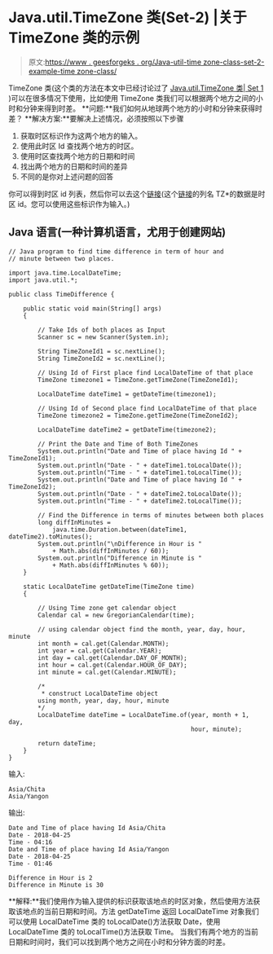 # Java.util.TimeZone 类(Set-2) |关于 TimeZone 类的示例

> 原文:[https://www . geesforgeks . org/Java-util-time zone-class-set-2-example-time zone-class/](https://www.geeksforgeeks.org/java-util-timezone-class-set-2-example-timezone-class/)

TimeZone 类(这个类的方法在本文中已经讨论过了 [Java.util.TimeZone 类| Set 1](https://www.geeksforgeeks.org/java-util-timezone-class-set-1/) )可以在很多情况下使用，比如使用 TimeZone 类我们可以根据两个地方之间的小时和分钟来得到时差。
**问题:**我们如何从地球两个地方的小时和分钟来获得时差？
**解决方案:**要解决上述情况，必须按照以下步骤

1.  获取时区标识作为这两个地方的输入。
2.  使用此时区 Id 查找两个地方的时区。
3.  使用时区查找两个地方的日期和时间
4.  找出两个地方的日期和时间的差异
5.  不同的是你对上述问题的回答

你可以得到时区 id 列表，然后你可以去这个[链接](https://en.wikipedia.org/wiki/List_of_tz_database_time_zones)(这个[链接](https://en.wikipedia.org/wiki/List_of_tz_database_time_zones)的列名 TZ*的数据是时区 id。您可以使用这些标识作为输入。)

## Java 语言(一种计算机语言，尤用于创建网站)

```
// Java program to find time difference in term of hour and
// minute between two places.

import java.time.LocalDateTime;
import java.util.*;

public class TimeDifference {

    public static void main(String[] args)
    {

        // Take Ids of both places as Input
        Scanner sc = new Scanner(System.in);

        String TimeZoneId1 = sc.nextLine();
        String TimeZoneId2 = sc.nextLine();

        // Using Id of First place find LocalDateTime of that place
        TimeZone timezone1 = TimeZone.getTimeZone(TimeZoneId1);

        LocalDateTime dateTime1 = getDateTime(timezone1);

        // Using Id of Second place find LocalDateTime of that place
        TimeZone timezone2 = TimeZone.getTimeZone(TimeZoneId2);

        LocalDateTime dateTime2 = getDateTime(timezone2);

        // Print the Date and Time of Both TimeZones
        System.out.println("Date and Time of place having Id " + TimeZoneId1);
        System.out.println("Date - " + dateTime1.toLocalDate());
        System.out.println("Time - " + dateTime1.toLocalTime());
        System.out.println("Date and Time of place having Id " + TimeZoneId2);
        System.out.println("Date - " + dateTime2.toLocalDate());
        System.out.println("Time - " + dateTime2.toLocalTime());

        // Find the Difference in terms of minutes between both places
        long diffInMinutes =
            java.time.Duration.between(dateTime1, dateTime2).toMinutes();
        System.out.println("\nDifference in Hour is "
            + Math.abs(diffInMinutes / 60));
        System.out.println("Difference in Minute is "
            + Math.abs(diffInMinutes % 60));
    }

    static LocalDateTime getDateTime(TimeZone time)
    {

        // Using Time zone get calendar object
        Calendar cal = new GregorianCalendar(time);

        // using calendar object find the month, year, day, hour, minute
        int month = cal.get(Calendar.MONTH);
        int year = cal.get(Calendar.YEAR);
        int day = cal.get(Calendar.DAY_OF_MONTH);
        int hour = cal.get(Calendar.HOUR_OF_DAY);
        int minute = cal.get(Calendar.MINUTE);

        /*
         * construct LocalDateTime object
        using month, year, day, hour, minute
        */
        LocalDateTime dateTime = LocalDateTime.of(year, month + 1, day,
                                                  hour, minute);

        return dateTime;
    }
}
```

输入:

```
Asia/Chita
Asia/Yangon
```

输出:

```
Date and Time of place having Id Asia/Chita
Date - 2018-04-25
Time - 04:16
Date and Time of place having Id Asia/Yangon
Date - 2018-04-25
Time - 01:46

Difference in Hour is 2
Difference in Minute is 30
```

**解释:**我们使用作为输入提供的标识获取该地点的时区对象，然后使用方法获取该地点的当前日期和时间。方法 getDateTime 返回 LocalDateTime 对象我们可以使用 LocalDateTime 类的 toLocalDate()方法获取 Date，使用 LocalDateTime 类的 toLocalTime()方法获取 Time。
当我们有两个地方的当前日期和时间时，我们可以找到两个地方之间在小时和分钟方面的时差。